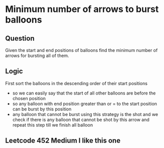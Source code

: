 # Minimum number of arrows to burst balloons

## Question 

Given the start and end positions of balloons find the minimum number of arrows for bursting
all of them.

## Logic

First sort the balloons in the descending order of their start positions
* so we can easily say that the start of all other balloons are before the chosen position 
* so any balloon with end position greater than or = to the start position can be burst by this position 
* any balloon that cannot be burst using this strategy is the shot and we check if there is any balloon that cannot be shot by this arrow and repeat this step till we finish all balloon

## Leetcode 452 Medium I like this one
